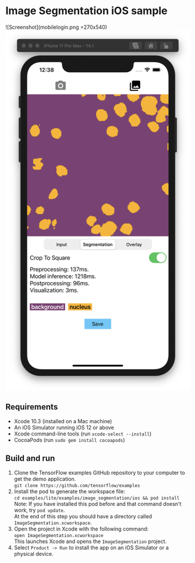 # Image Segmentation iOS sample

![Screenshot](mobilelogin.png =270x540)
![Screenshot](literesult.png)

## Requirements

*  Xcode 10.3 (installed on a Mac machine)
*  An iOS Simulator running iOS 12 or above
*  Xcode command-line tools (run ```xcode-select --install```)
*  CocoaPods (run ```sudo gem install cocoapods```)

## Build and run

1. Clone the TensorFlow examples GitHub repository to your computer to get the
demo
application.<br/>
```git clone https://github.com/tensorflow/examples```
1. Install the pod to generate the workspace file:<br/>
```cd examples/lite/examples/image_segmentation/ios && pod install```<br/>
Note: If you have installed this pod before and that command doesn't work, try ```pod update```.<br/>
At the end of this step you should have a directory called ```ImageSegmentation.xcworkspace```.
1. Open the project in Xcode with the following command:<br/>
```open ImageSegmentation.xcworkspace```<br/>
This launches Xcode and opens the ```ImageSegmentation``` project.
1. Select `Product -> Run` to install the app on an iOS Simulator or a physical
device.
